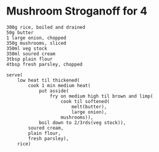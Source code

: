 Mushroom Stroganoff for 4
=========================

    300g rice, boiled and drained
    50g butter
    1 large onion, chopped
    350g mushrooms, sliced
    350ml veg stock
    350ml soured cream
    3tbsp plain flour
    4tbsp fresh parsley, chopped

    serve(
        low heat til thickened(
            cook 1 min medium heat(
                put asside(
                    fry on medium high til brown and limp(
                        cook til softened(
                            melt(butter),
                            large onion),
                        mushrooms)),
                boil down to 2/3rds(veg stock)),
            soured cream,
            plain flour,
            fresh parsley),
        rice)
